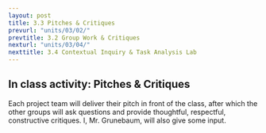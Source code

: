 ```yaml
---
layout: post
title: 3.3 Pitches & Critiques
prevurl: "units/03/02/"
prevtitle: 3.2 Group Work & Critiques
nexturl: "units/03/04/"
nexttitle: 3.4 Contextual Inquiry & Task Analysis Lab
---
```


## In class activity: Pitches & Critiques

Each project team will deliver their pitch in front of the class, after which the other groups will ask questions and provide thoughtful, respectful, constructive critiques. I, Mr. Grunebaum, will also give some input.
